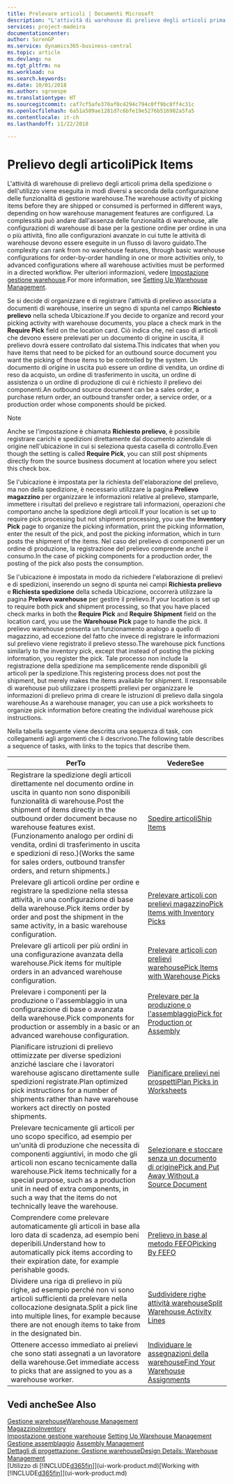 ```yaml
---
title: Prelevare articoli | Documenti Microsoft
description: "L'attività di warehouse di prelievo degli articoli prima della spedizione o dell'utilizzo viene eseguita in modi diversi a seconda della configurazione delle funzionalità di gestione warehouse. La complessità delle operazioni di [setup](../configure-warehouse-processes.md) può andare dall'assenza delle funzionalità di warehouse, alle configurazioni di warehouse di base per la gestione ordine per ordine in una o più attività, fino alle configurazioni avanzate in cui tutte le attività di warehouse devono essere eseguite in un flusso di lavoro guidato."
services: project-madeira
documentationcenter: 
author: SorenGP
ms.service: dynamics365-business-central
ms.topic: article
ms.devlang: na
ms.tgt_pltfrm: na
ms.workload: na
ms.search.keywords: 
ms.date: 10/01/2018
ms.author: sgroespe
ms.translationtype: HT
ms.sourcegitcommit: caf7cf5afe370af0c4294c794c0ff9bc8ff4c31c
ms.openlocfilehash: 6a51a509ae1281d7c6bfe19e5276b516982a5fa5
ms.contentlocale: it-ch
ms.lasthandoff: 11/22/2018

---
```

# <a name="pick-items"></a><span data-ttu-id="968f6-104">Prelievo degli articoli</span><span class="sxs-lookup"><span data-stu-id="968f6-104">Pick Items</span></span>
<span data-ttu-id="968f6-105">L'attività di warehouse di prelievo degli articoli prima della spedizione o dell'utilizzo viene eseguita in modi diversi a seconda della configurazione delle funzionalità di gestione warehouse.</span><span class="sxs-lookup"><span data-stu-id="968f6-105">The warehouse activity of picking items before they are shipped or consumed is performed in different ways, depending on how warehouse management features are configured.</span></span> <span data-ttu-id="968f6-106">La complessità può andare dall'assenza delle funzionalità di warehouse, alle configurazioni di warehouse di base per la gestione ordine per ordine in una o più attività, fino alle configurazioni avanzate in cui tutte le attività di warehouse devono essere eseguite in un flusso di lavoro guidato.</span><span class="sxs-lookup"><span data-stu-id="968f6-106">The complexity can rank from no warehouse features, through basic warehouse configurations for order-by-order handling in one or more activities only, to advanced configurations where all warehouse activities must be performed in a directed workflow.</span></span> <span data-ttu-id="968f6-107">Per ulteriori informazioni, vedere [Impostazione gestione warehouse](warehouse-setup-warehouse.md).</span><span class="sxs-lookup"><span data-stu-id="968f6-107">For more information, see [Setting Up Warehouse Management](warehouse-setup-warehouse.md).</span></span>

<span data-ttu-id="968f6-108">Se si decide di organizzare e di registrare l'attività di prelievo associata a documenti di warehouse, inserire un segno di spunta nel campo **Richiesto prelievo** nella scheda Ubicazione.</span><span class="sxs-lookup"><span data-stu-id="968f6-108">If you decide to organize and record your picking activity with warehouse documents, you place a check mark in the **Require Pick** field on the location card.</span></span> <span data-ttu-id="968f6-109">Ciò indica che, nel caso di articoli che devono essere prelevati per un documento di origine in uscita, il prelievo dovrà essere controllato dal sistema.</span><span class="sxs-lookup"><span data-stu-id="968f6-109">This indicates that when you have items that need to be picked for an outbound source document you want the picking of those items to be controlled by the system.</span></span> <span data-ttu-id="968f6-110">Un documento di origine in uscita può essere un ordine di vendita, un ordine di reso da acquisto, un ordine di trasferimento in uscita, un ordine di assistenza o un ordine di produzione di cui è richiesto il prelievo dei componenti.</span><span class="sxs-lookup"><span data-stu-id="968f6-110">An outbound source document can be a sales order, a purchase return order, an outbound transfer order, a service order, or a production order whose components should be picked.</span></span>

> [!NOTE]
> <span data-ttu-id="968f6-111">Anche se l'impostazione è chiamata **Richiesto prelievo**, è possibile registrare carichi e spedizioni direttamente dal documento aziendale di origine nell'ubicazione in cui si seleziona questa casella di controllo.</span><span class="sxs-lookup"><span data-stu-id="968f6-111">Even though the setting is called **Require Pick**, you can still post shipments directly from the source business document at location where you select this check box.</span></span>

<span data-ttu-id="968f6-112">Se l'ubicazione è impostata per la richiesta dell'elaborazione del prelievo, ma non della spedizione, è necessario utilizzare la pagina **Prelievo magazzino** per organizzare le informazioni relative al prelievo, stamparle, immettere i risultati del prelievo e registrare tali informazioni, operazioni che comportano anche la spedizione degli articoli.</span><span class="sxs-lookup"><span data-stu-id="968f6-112">If your location is set up to require pick processing but not shipment processing, you use the **Inventory Pick** page to organize the picking information, print the picking information, enter the result of the pick, and post the picking information, which in turn posts the shipment of the items.</span></span> <span data-ttu-id="968f6-113">Nel caso del prelievo di componenti per un ordine di produzione, la registrazione del prelievo comprende anche il consumo.</span><span class="sxs-lookup"><span data-stu-id="968f6-113">In the case of picking components for a production order, the posting of the pick also posts the consumption.</span></span>

<span data-ttu-id="968f6-114">Se l'ubicazione è impostata in modo da richiedere l'elaborazione di prelievi e di spedizioni, inserendo un segno di spunta nei campi **Richiesta prelievo** e **Richiesta spedizione** della scheda Ubicazione, occorrerà utilizzare la pagina **Prelievo warehouse** per gestire il prelievo.</span><span class="sxs-lookup"><span data-stu-id="968f6-114">If your location is set up to require both pick and shipment processing, so that you have placed check marks in both the **Require Pick** and **Require Shipment** field on the location card, you use the **Warehouse Pick** page to handle the pick.</span></span> <span data-ttu-id="968f6-115">Il prelievo warehouse presenta un funzionamento analogo a quello di magazzino, ad eccezione del fatto che invece di registrare le informazioni sul prelievo viene registrato il prelievo stesso.</span><span class="sxs-lookup"><span data-stu-id="968f6-115">The warehouse pick functions similarly to the inventory pick, except that instead of posting the picking information, you register the pick.</span></span> <span data-ttu-id="968f6-116">Tale processo non include la registrazione della spedizione ma semplicemente rende disponibili gli articoli per la spedizione.</span><span class="sxs-lookup"><span data-stu-id="968f6-116">This registering process does not post the shipment, but merely makes the items available for shipment.</span></span> <span data-ttu-id="968f6-117">Il responsabile di warehouse può utilizzare i prospetti prelievi per organizzare le informazioni di prelievo prima di creare le istruzioni di prelievo dalla singola warehouse.</span><span class="sxs-lookup"><span data-stu-id="968f6-117">As a warehouse manager, you can use a pick worksheets to organize pick information before creating the individual warehouse pick instructions.</span></span>

<span data-ttu-id="968f6-118">Nella tabella seguente viene descritta una sequenza di task, con collegamenti agli argomenti che li descrivono.</span><span class="sxs-lookup"><span data-stu-id="968f6-118">The following table describes a sequence of tasks, with links to the topics that describe them.</span></span>   

|<span data-ttu-id="968f6-119">**Per**</span><span class="sxs-lookup"><span data-stu-id="968f6-119">**To**</span></span>|<span data-ttu-id="968f6-120">**Vedere**</span><span class="sxs-lookup"><span data-stu-id="968f6-120">**See**</span></span>|
|------------|-------------|  
|<span data-ttu-id="968f6-121">Registrare la spedizione degli articoli direttamente nel documento ordine in uscita in quanto non sono disponibili funzionalità di warehouse.</span><span class="sxs-lookup"><span data-stu-id="968f6-121">Post the shipment of items directly in the outbound order document because no warehouse features exist.</span></span> <span data-ttu-id="968f6-122">(Funzionamento analogo per ordini di vendita, ordini di trasferimento in uscita e spedizioni di reso.)</span><span class="sxs-lookup"><span data-stu-id="968f6-122">(Works the same for sales orders, outbound transfer orders, and return shipments.)</span></span>|[<span data-ttu-id="968f6-123">Spedire articoli</span><span class="sxs-lookup"><span data-stu-id="968f6-123">Ship Items</span></span>](warehouse-how-ship-items.md)|  
|<span data-ttu-id="968f6-124">Prelevare gli articoli ordine per ordine e registrare la spedizione nella stessa attività, in una configurazione di base della warehouse.</span><span class="sxs-lookup"><span data-stu-id="968f6-124">Pick items order by order and post the shipment in the same activity, in a basic warehouse configuration.</span></span>|[<span data-ttu-id="968f6-125">Prelevare articoli con prelievi magazzino</span><span class="sxs-lookup"><span data-stu-id="968f6-125">Pick Items with Inventory Picks</span></span>](warehouse-how-to-pick-items-with-inventory-picks.md)|
|<span data-ttu-id="968f6-126">Prelevare gli articoli per più ordini in una configurazione avanzata della warehouse.</span><span class="sxs-lookup"><span data-stu-id="968f6-126">Pick items for multiple orders in an advanced warehouse configuration.</span></span>|[<span data-ttu-id="968f6-127">Prelevare articoli con prelievi warehouse</span><span class="sxs-lookup"><span data-stu-id="968f6-127">Pick Items with Warehouse Picks</span></span>](warehouse-how-to-pick-items-for-warehouse-shipment.md)|  
|<span data-ttu-id="968f6-128">Prelevare i componenti per la produzione o l'assemblaggio in una configurazione di base o avanzata della warehouse.</span><span class="sxs-lookup"><span data-stu-id="968f6-128">Pick components for production or assembly in a basic or an advanced warehouse configuration.</span></span>|[<span data-ttu-id="968f6-129">Prelevare per la produzione o l'assemblaggio</span><span class="sxs-lookup"><span data-stu-id="968f6-129">Pick for Production or Assembly</span></span>](warehouse-how-to-pick-for-production.md)|  
|<span data-ttu-id="968f6-130">Pianificare istruzioni di prelievo ottimizzate per diverse spedizioni anziché lasciare che i lavoratori warehouse agiscano direttamente sulle spedizioni registrate.</span><span class="sxs-lookup"><span data-stu-id="968f6-130">Plan optimized pick instructions for a number of shipments rather than have warehouse workers act directly on posted shipments.</span></span>|[<span data-ttu-id="968f6-131">Pianificare prelievi nei prospetti</span><span class="sxs-lookup"><span data-stu-id="968f6-131">Plan Picks in Worksheets</span></span>](warehouse-how-to-plan-picks-in-worksheets.md)|  
|<span data-ttu-id="968f6-132">Prelevare tecnicamente gli articoli per uno scopo specifico, ad esempio per un'unità di produzione che necessita di componenti aggiuntivi, in modo che gli articoli non escano tecnicamente dalla warehouse.</span><span class="sxs-lookup"><span data-stu-id="968f6-132">Pick items technically for a special purpose, such as a production unit in need of extra components, in such a way that the items do not technically leave the warehouse.</span></span>|[<span data-ttu-id="968f6-133">Selezionare e stoccare senza un documento di origine</span><span class="sxs-lookup"><span data-stu-id="968f6-133">Pick and Put Away Without a Source Document</span></span>](warehouse-how-to-create-put-aways-from-internal-put-aways.md)|
|<span data-ttu-id="968f6-134">Comprendere come prelevare automaticamente gli articoli in base alla loro data di scadenza, ad esempio beni deperibili.</span><span class="sxs-lookup"><span data-stu-id="968f6-134">Understand how to automatically pick items according to their expiration date, for example perishable goods.</span></span>|[<span data-ttu-id="968f6-135">Prelievo in base al metodo FEFO</span><span class="sxs-lookup"><span data-stu-id="968f6-135">Picking By FEFO</span></span>](warehouse-picking-by-fefo.md)|
|<span data-ttu-id="968f6-136">Dividere una riga di prelievo in più righe, ad esempio perché non vi sono articoli sufficienti da prelevare nella collocazione designata.</span><span class="sxs-lookup"><span data-stu-id="968f6-136">Split a pick line into multiple lines, for example because there are not enough items to take from in the designated bin.</span></span>|[<span data-ttu-id="968f6-137">Suddividere righe attività warehouse</span><span class="sxs-lookup"><span data-stu-id="968f6-137">Split Warehouse Activity Lines</span></span>](warehouse-how-to-split-warehouse-activity-lines.md)|
|<span data-ttu-id="968f6-138">Ottenere accesso immediato ai prelievi che sono stati assegnati a un lavoratore della warehouse.</span><span class="sxs-lookup"><span data-stu-id="968f6-138">Get immediate access to picks that are assigned to you as a warehouse worker.</span></span>|[<span data-ttu-id="968f6-139">Individuare le assegnazioni della warehouse</span><span class="sxs-lookup"><span data-stu-id="968f6-139">Find Your Warehouse Assignments</span></span>](warehouse-how-to-find-your-warehouse-assignments.md)|  

## <a name="see-also"></a><span data-ttu-id="968f6-140">Vedi anche</span><span class="sxs-lookup"><span data-stu-id="968f6-140">See Also</span></span>  
[<span data-ttu-id="968f6-141">Gestione warehouse</span><span class="sxs-lookup"><span data-stu-id="968f6-141">Warehouse Management</span></span>](warehouse-manage-warehouse.md)  
[<span data-ttu-id="968f6-142">Magazzino</span><span class="sxs-lookup"><span data-stu-id="968f6-142">Inventory</span></span>](inventory-manage-inventory.md)  
<span data-ttu-id="968f6-143">[Impostazione gestione warehouse](warehouse-setup-warehouse.md)   </span><span class="sxs-lookup"><span data-stu-id="968f6-143">[Setting Up Warehouse Management](warehouse-setup-warehouse.md)   </span></span>  
<span data-ttu-id="968f6-144">[Gestione assemblaggio](assembly-assemble-items.md)  </span><span class="sxs-lookup"><span data-stu-id="968f6-144">[Assembly Management](assembly-assemble-items.md)  </span></span>  
[<span data-ttu-id="968f6-145">Dettagli di progettazione: Gestione warehouse</span><span class="sxs-lookup"><span data-stu-id="968f6-145">Design Details: Warehouse Management</span></span>](design-details-warehouse-management.md)  
<span data-ttu-id="968f6-146">[Utilizzo di [!INCLUDE[d365fin](includes/d365fin_md.md)]](ui-work-product.md)</span><span class="sxs-lookup"><span data-stu-id="968f6-146">[Working with [!INCLUDE[d365fin](includes/d365fin_md.md)]](ui-work-product.md)</span></span>

